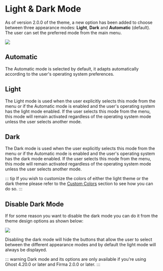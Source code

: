 # Light & Dark Mode

As of version 2.0.0 of the theme, a new option has been added to choose between three appearance modes: **Light**, **Dark** and **Automatic** (default). The user can set the preferred mode from the main menu.

![](https://res.cloudinary.com/edev/image/upload/v1641467410/firma/CleanShot_2022-01-06_at_12.08.44.png)

## Automatic

The Automatic mode is selected by default, it adapts automatically according to the user's operating system preferences.

## Light

The Light mode is used when the user explicitly selects this mode from the menu or if the Automatic mode is enabled and the user's operating system has the light mode enabled. If the user selects this mode from the menu, this mode will remain activated regardless of the operating system mode unless the user selects another mode.

## Dark

The Dark mode is used when the user explicitly selects this mode from the menu or if the Automatic mode is enabled and the user's operating system has the dark mode enabled. If the user selects this mode from the menu, this mode will remain activated regardless of the operating system mode unless the user selects another mode.

::: tip
If you wish to customize the colors of either the light theme or the dark theme please refer to the [Custom Colors](/additional-notes/custom-colors) section to see how you can do so.
:::

## Disable Dark Mode

If for some reason you want to disable the dark mode you can do it from the theme design options as shown below:

![](https://res.cloudinary.com/edev/image/upload/v1641469701/firma/CleanShot_2022-01-06_at_12.47.47.png)

Disabling the dark mode will hide the buttons that allow the user to select between the different appearance modes and by default the light mode will always be displayed.

::: warning
Dark mode and its options are only available if you're using Ghost 4.20.0 or later and Firma 2.0.0 or later.
:::
